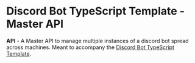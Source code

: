 # Discord Bot TypeScript Template - Master API


**API** - A Master API to manage multiple instances of a discord bot spread across machines. Meant to accompany the [Discord Bot TypeScript Template](https://github.com/KevinNovak/Discord-Bot-TypeScript-Template).
